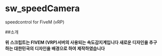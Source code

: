 # sw_speedCamera
speedcontrol for FiveM (vRP)

##소개

**위 스크립트는 FIVEM (VRP)서버의 사용되는 속도감지계입니다 새로운 디자인을 추구하는 대한민국의 디자인을 배경으로 하여 제작하였습니다**
